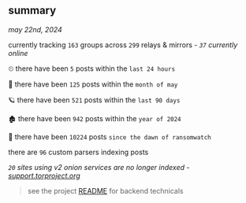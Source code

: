 
## summary
_may 22nd, 2024_

currently tracking `163` groups across `299` relays & mirrors - _`37` currently online_

⏲ there have been `5` posts within the `last 24 hours`

🦈 there have been `125` posts within the `month of may`

🪐 there have been `521` posts within the `last 90 days`

🏚 there have been `942` posts within the `year of 2024`

🦕 there have been `10224` posts `since the dawn of ransomwatch`

there are `96` custom parsers indexing posts

_`20` sites using v2 onion services are no longer indexed - [support.torproject.org](https://support.torproject.org/onionservices/v2-deprecation/)_

> see the project [README](https://github.com/joshhighet/ransomwatch#ransomwatch--) for backend technicals
